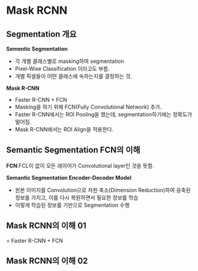 # Mask RCNN

## Segmentation 개요

**Sementic Segmentation**
- 각 개별 클래스별로 masking하여 segmentation
- Pixel-Wise Classification 이라고도 부름.
- 개별 픽셀들이 어떤 클래스에 속하는지를 결정하는 것.

**Mask R-CNN**
- Faster R-CNN + FCN
- Masking을 하기 위해 FCN(Fully Convolutional Network) 추가.
- Faster R-CNN에서는 ROI Pooling을 했는데, segmentation하기에는 정확도가 떨어짐.
- Mask R-CNN에서는 ROI Align을 적용한다.

## Semantic Segmentation FCN의 이해

**FCN**:FCL이 없이 모든 레이어가 Convolutional layer인 것을 뜻함.  

**Semantic Segmentation Encoder-Decoder Model**
- 원본 이미지를 Convolution으로 차원 축소(Dimension Reduction)하여 응축된 정보를 가지고, 이를 다시 복원하면서 필요한 정보를 학습
- 이렇게 학습된 정보를 기반으로 Segmentation 수행


## Mask RCNN의 이해 01

= Faster R-CNN + FCN 

## Mask RCNN의 이해 02
